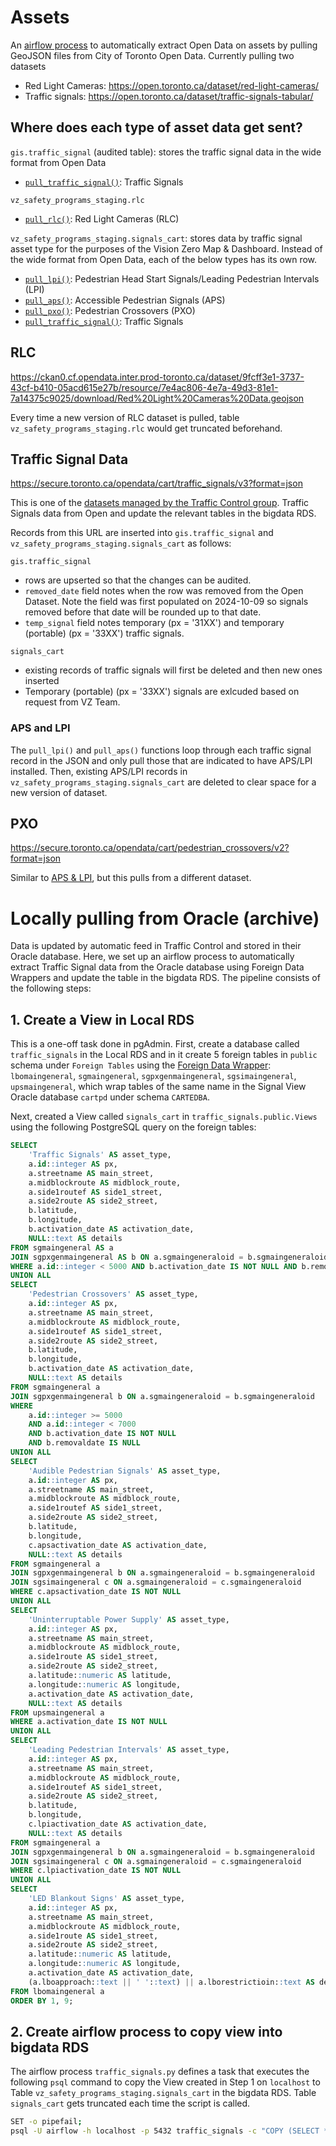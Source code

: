 # Assets

An [airflow process](../../dags/assets_pull.py) to automatically extract Open Data on assets by pulling GeoJSON files from City of Toronto Open Data. Currently pulling two datasets

- Red Light Cameras: https://open.toronto.ca/dataset/red-light-cameras/
- Traffic signals: https://open.toronto.ca/dataset/traffic-signals-tabular/

## Where does each type of asset data get sent?

`gis.traffic_signal` (audited table): stores the traffic signal data in the wide format from Open Data

- [`pull_traffic_signal()`](#traffic-signal-data): Traffic Signals

`vz_safety_programs_staging.rlc`

- [`pull_rlc()`](#rlc): Red Light Cameras (RLC)

`vz_safety_programs_staging.signals_cart`: stores data by traffic signal asset type for the purposes of the Vision Zero Map & Dashboard. Instead of the wide format from Open Data, each of the below types has its own row.

- [`pull_lpi()`](#aps-and-lpi): Pedestrian Head Start Signals/Leading Pedestrian Intervals (LPI)
- [`pull_aps()`](#aps-and-lpi): Accessible Pedestrian Signals (APS)
- [`pull_pxo()`](#pxo): Pedestrian Crossovers (PXO)
- [`pull_traffic_signal()`](#traffic-signal-data): Traffic Signals

## RLC

https://ckan0.cf.opendata.inter.prod-toronto.ca/dataset/9fcff3e1-3737-43cf-b410-05acd615e27b/resource/7e4ac806-4e7a-49d3-81e1-7a14375c9025/download/Red%20Light%20Cameras%20Data.geojson

Every time a new version of RLC dataset is pulled, table `vz_safety_programs_staging.rlc` would get truncated beforehand.

## Traffic Signal Data

https://secure.toronto.ca/opendata/cart/traffic_signals/v3?format=json

This is one of the [datasets managed by the Traffic Control group](https://github.com/CityofToronto/bdit_vz_programs#datasets-and-their-owners). 
 Traffic Signals data from Open and update the relevant tables in the bigdata RDS. 

Records from this URL are inserted into `gis.traffic_signal` and `vz_safety_programs_staging.signals_cart` as follows: 

`gis.traffic_signal`
- rows are upserted so that the changes can be audited.
- `removed_date` field notes when the row was removed from the Open Dataset. Note the field was first populated on 2024-10-09 so signals removed before that date will be rounded up to that date.
- `temp_signal` field notes temporary (px = '31XX') and temporary (portable) (px = '33XX') traffic signals.

`signals_cart`
- existing records of traffic signals will first be deleted and then new ones inserted
- Temporary (portable) (px = '33XX') signals are exlcuded based on request from VZ Team. 

### APS and LPI

The `pull_lpi()` and `pull_aps()` functions loop through each traffic signal record in the JSON and only pull those that are indicated to have APS/LPI installed. Then, existing APS/LPI records in `vz_safety_programs_staging.signals_cart` are deleted to clear space for a new version of dataset.

## PXO
https://secure.toronto.ca/opendata/cart/pedestrian_crossovers/v2?format=json

Similar to [APS & LPI](#aps-and-lpi), but this pulls from a different dataset.

# Locally pulling from Oracle (archive)

Data is updated by automatic feed in Traffic Control and stored in their Oracle database. Here, we set up an airflow process to automatically extract Traffic Signal data from the Oracle database using Foreign Data Wrappers and update the table in the bigdata RDS. The pipeline consists of the following steps:  

## 1. Create a View in Local RDS  
This is a one-off task done in pgAdmin. First, create a database called `traffic_signals` in the Local RDS and in it create 5 foreign tables in `public` schema under `Foreign Tables` using the [Foreign Data Wrapper](#https://github.com/CityofToronto/bdit_team_wiki/wiki/Automating-Stuff#Foreign-Data-Wrapper-for-Oracle-tables-in-Linux): `lbomaingeneral`, `sgmaingeneral`, `sgpxgenmaingeneral`, `sgsimaingeneral`, `upsmaingeneral`, which wrap tables of the same name in the Signal View Oracle database `cartpd` under schema `CARTEDBA`.    

Next, created a View called `signals_cart` in `traffic_signals.public.Views` using the following PostgreSQL query on the foreign tables:  

```sql
SELECT
    'Traffic Signals' AS asset_type,
    a.id::integer AS px,
    a.streetname AS main_street,
    a.midblockroute AS midblock_route,
    a.side1routef AS side1_street,
    a.side2route AS side2_street,
    b.latitude,
    b.longitude,
    b.activation_date AS activation_date,
    NULL::text AS details
FROM sgmaingeneral AS a
JOIN sgpxgenmaingeneral AS b ON a.sgmaingeneraloid = b.sgmaingeneraloid
WHERE a.id::integer < 5000 AND b.activation_date IS NOT NULL AND b.removaldate IS NULL
UNION ALL
SELECT
    'Pedestrian Crossovers' AS asset_type,
    a.id::integer AS px,
    a.streetname AS main_street,
    a.midblockroute AS midblock_route,
    a.side1routef AS side1_street,
    a.side2route AS side2_street,
    b.latitude,
    b.longitude,
    b.activation_date AS activation_date,
    NULL::text AS details
FROM sgmaingeneral a
JOIN sgpxgenmaingeneral b ON a.sgmaingeneraloid = b.sgmaingeneraloid
WHERE 
    a.id::integer >= 5000 
    AND a.id::integer < 7000 
    AND b.activation_date IS NOT NULL 
    AND b.removaldate IS NULL
UNION ALL
SELECT
    'Audible Pedestrian Signals' AS asset_type,
    a.id::integer AS px,
    a.streetname AS main_street,
    a.midblockroute AS midblock_route,
    a.side1routef AS side1_street,
    a.side2route AS side2_street,
    b.latitude,
    b.longitude,
    c.apsactivation_date AS activation_date,
    NULL::text AS details
FROM sgmaingeneral a
JOIN sgpxgenmaingeneral b ON a.sgmaingeneraloid = b.sgmaingeneraloid
JOIN sgsimaingeneral c ON a.sgmaingeneraloid = c.sgmaingeneraloid
WHERE c.apsactivation_date IS NOT NULL
UNION ALL
SELECT 
    'Uninterruptable Power Supply' AS asset_type,
    a.id::integer AS px,
    a.streetname AS main_street,
    a.midblockroute AS midblock_route,
    a.side1route AS side1_street,
    a.side2route AS side2_street,
    a.latitude::numeric AS latitude,
    a.longitude::numeric AS longitude,
    a.activation_date AS activation_date,
    NULL::text AS details
FROM upsmaingeneral a
WHERE a.activation_date IS NOT NULL
UNION ALL
SELECT
    'Leading Pedestrian Intervals' AS asset_type,
    a.id::integer AS px,
    a.streetname AS main_street,
    a.midblockroute AS midblock_route,
    a.side1routef AS side1_street,
    a.side2route AS side2_street,
    b.latitude,
    b.longitude,
    c.lpiactivation_date AS activation_date,
    NULL::text AS details
FROM sgmaingeneral a
JOIN sgpxgenmaingeneral b ON a.sgmaingeneraloid = b.sgmaingeneraloid
JOIN sgsimaingeneral c ON a.sgmaingeneraloid = c.sgmaingeneraloid
WHERE c.lpiactivation_date IS NOT NULL
UNION ALL
SELECT
    'LED Blankout Signs' AS asset_type,
    a.id::integer AS px,
    a.streetname AS main_street,
    a.midblockroute AS midblock_route,
    a.side1route AS side1_street,
    a.side2route AS side2_street,
    a.latitude::numeric AS latitude,
    a.longitude::numeric AS longitude,
    a.activation_date AS activation_date,
    (a.lboapproach::text || ' '::text) || a.lborestrictioin::text AS details
FROM lbomaingeneral a
ORDER BY 1, 9;
```

## 2. Create airflow process to copy view into bigdata RDS  
The airflow process `traffic_signals.py` defines a task that executes the following `psql` command to copy the View created in Step 1 on `localhost` to Table `vz_safety_programs_staging.signals_cart` in the bigdata RDS. Table `signals_cart` gets truncated each time the script is called.  

```bash
SET -o pipefail;
psql -U airflow -h localhost -p 5432 traffic_signals -c "COPY (SELECT * FROM public.signals_cart) TO STDOUT (FORMAT text, ENCODING 'UTF-8')" | psql $vz_pg_uri -v "ON_ERROR_STOP=1" -c "TRUNCATE vz_safety_programs_staging.signals_cart; COPY vz_safety_programs_staging.signals_cart FROM STDIN;"
```

